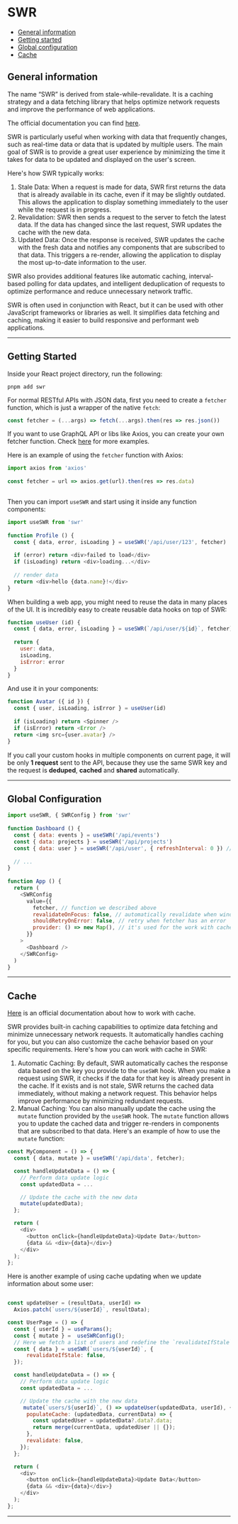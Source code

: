 
# SWR

* [General information](#general-information)
* [Getting started](#getting-started)
* [Global configuration](#global-configuration)
* [Cache](#cache)

## General information

The name “SWR” is derived from stale-while-revalidate. It is a caching strategy and a data fetching library that helps optimize network requests and improve the performance of web applications.

The official documentation you can find [here](https://swr.vercel.app/).

SWR is particularly useful when working with data that frequently changes, such as real-time data or data that is updated by multiple users. The main goal of SWR is to provide a great user experience by minimizing the time it takes for data to be updated and displayed on the user's screen.

Here's how SWR typically works:

1. Stale Data: When a request is made for data, SWR first returns the data that is already available in its cache, even if it may be slightly outdated. This allows the application to display something immediately to the user while the request is in progress.
2. Revalidation: SWR then sends a request to the server to fetch the latest data. If the data has changed since the last request, SWR updates the cache with the new data.
3. Updated Data: Once the response is received, SWR updates the cache with the fresh data and notifies any components that are subscribed to that data. This triggers a re-render, allowing the application to display the most up-to-date information to the user.

SWR also provides additional features like automatic caching, interval-based polling for data updates, and intelligent deduplication of requests to optimize performance and reduce unnecessary network traffic.

SWR is often used in conjunction with React, but it can be used with other JavaScript frameworks or libraries as well. It simplifies data fetching and caching, making it easier to build responsive and performant web applications.

 ---

## Getting Started

Inside your React project directory, run the following:

```plaintext
pnpm add swr
```

For normal RESTful APIs with JSON data, first you need to create a `fetcher` function, which is just a wrapper of the native `fetch`:

```javascript
const fetcher = (...args) => fetch(...args).then(res => res.json())
```
If you want to use GraphQL API or libs like Axios, you can create your own fetcher function. Check [here](https://swr.vercel.app/docs/data-fetching) for more examples.

Here is an example of using the `fetcher` function with Axios:

```javascript
import axios from 'axios'
 
const fetcher = url => axios.get(url).then(res => res.data)
 
```

Then you can import `useSWR` and start using it inside any function components:

```javascript
import useSWR from 'swr'
 
function Profile () {
  const { data, error, isLoading } = useSWR('/api/user/123', fetcher)
 
  if (error) return <div>failed to load</div>
  if (isLoading) return <div>loading...</div>
 
  // render data
  return <div>hello {data.name}!</div>
}
```

When building a web app, you might need to reuse the data in many places of the UI. It is incredibly easy to create reusable data hooks on top of SWR:

```javascript
function useUser (id) {
  const { data, error, isLoading } = useSWR(`/api/user/${id}`, fetcher)
 
  return {
    user: data,
    isLoading,
    isError: error
  }
}
```

And use it in your components:

```javascript
function Avatar ({ id }) {
  const { user, isLoading, isError } = useUser(id)
 
  if (isLoading) return <Spinner />
  if (isError) return <Error />
  return <img src={user.avatar} />
}
```

If you call your custom hooks in multiple components on current page, it will be only **1 request** sent to the API, because they use the same SWR key and the request is **deduped**, **cached** and **shared** automatically.

 ---

## Global Configuration

```javascript
import useSWR, { SWRConfig } from 'swr'
 
function Dashboard () {
  const { data: events } = useSWR('/api/events')
  const { data: projects } = useSWR('/api/projects')
  const { data: user } = useSWR('/api/user', { refreshInterval: 0 }) // override
 
  // ...
}
 
function App () {
  return (
    <SWRConfig 
      value={{
        fetcher, // function we described above
        revalidateOnFocus: false, // automatically revalidate when window gets focused
        shouldRetryOnError: false, // retry when fetcher has an error
        provider: () => new Map(), // it's used for the work with cache
      }}
    >
      <Dashboard />
    </SWRConfig>
  )
}
```

 ---

## Cache

[Here](https://swr.vercel.app/docs/advanced/cache) is an official documentation about how to work with cache.

SWR provides built-in caching capabilities to optimize data fetching and minimize unnecessary network requests. It automatically handles caching for you, but you can also customize the cache behavior based on your specific requirements. Here's how you can work with cache in SWR:

1. Automatic Caching: By default, SWR automatically caches the response data based on the key you provide to the `useSWR` hook. When you make a request using SWR, it checks if the data for that key is already present in the cache. If it exists and is not stale, SWR returns the cached data immediately, without making a network request. This behavior helps improve performance by minimizing redundant requests.
2. Manual Caching: You can also manually update the cache using the `mutate` function provided by the `useSWR` hook. The `mutate` function allows you to update the cached data and trigger re-renders in components that are subscribed to that data. Here's an example of how to use the `mutate` function:

```javascript
const MyComponent = () => {
  const { data, mutate } = useSWR('/api/data', fetcher);

  const handleUpdateData = () => {
    // Perform data update logic
    const updatedData = ...

    // Update the cache with the new data
    mutate(updatedData);
  };

  return (
    <div>
      <button onClick={handleUpdateData}>Update Data</button>
      {data && <div>{data}</div>}
    </div>
  );
};
```

Here is another example of using cache updating when we update information about some user:

```javascript

const updateUser = (resultData, userId) =>
  Axios.patch(`users/${userId}`, resultData);

const UserPage = () => {
  const { userId } = useParams();
  const { mutate } =  useSWRConfig();
  // Here we fetch a list of users and redefine the `revalidateIfStale` option to the `false` value. It means that the library will not automatically revalidate even if there is stale data.
  const { data } = useSWR(`users/${userId}`, {
      revalidateIfStale: false,
  });

  const handleUpdateData = () => {
    // Perform data update logic
    const updatedData = ...

    // Update the cache with the new data
     mutate(`users/${userId}`, () => updateUser(updatedData, userId), {
      populateCache: (updatedData, currentData) => {
        const updatedUser = updatedData?.data?.data;
        return merge(currentData, updatedUser || {});
      },
      revalidate: false,
    });
  };

  return (
    <div>
      <button onClick={handleUpdateData}>Update Data</button>
      {data && <div>{data}</div>}
    </div>
  );
};
```

 ---
 